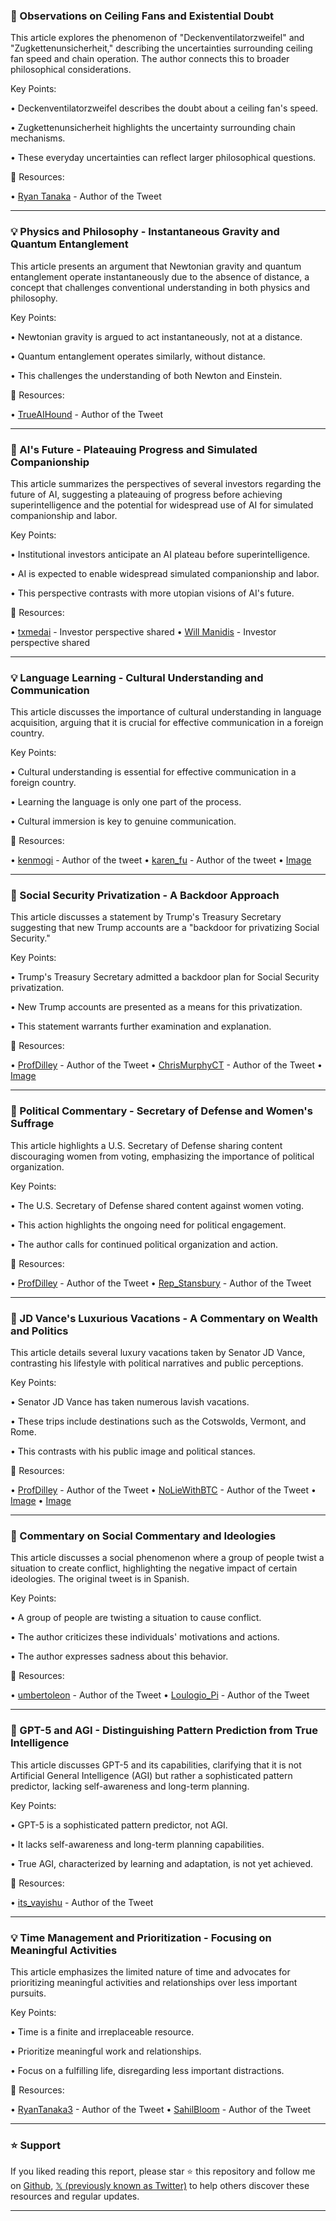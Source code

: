### 🤔 Observations on Ceiling Fans and Existential Doubt

This article explores the phenomenon of "Deckenventilatorzweifel" and "Zugkettenunsicherheit,"  describing the uncertainties surrounding ceiling fan speed and chain operation.  The author connects this to broader philosophical considerations.


Key Points:

•  Deckenventilatorzweifel describes the doubt about a ceiling fan's speed.

• Zugkettenunsicherheit highlights the uncertainty surrounding chain mechanisms.

• These everyday uncertainties can reflect larger philosophical questions.


🔗 Resources:

• [Ryan Tanaka](https://x.com/RyanTanaka3) - Author of the Tweet


---

### 💡 Physics and Philosophy - Instantaneous Gravity and Quantum Entanglement

This article presents an argument that Newtonian gravity and quantum entanglement operate instantaneously due to the absence of distance, a concept that challenges conventional understanding in both physics and philosophy.


Key Points:

• Newtonian gravity is argued to act instantaneously, not at a distance.

• Quantum entanglement operates similarly, without distance.

• This challenges the understanding of both Newton and Einstein.


🔗 Resources:

• [TrueAIHound](https://x.com/TrueAIHound) - Author of the Tweet


---

### 🤖 AI's Future - Plateauing Progress and Simulated Companionship

This article summarizes the perspectives of several investors regarding the future of AI, suggesting a plateauing of progress before achieving superintelligence and the potential for widespread use of AI for simulated companionship and labor.


Key Points:

•  Institutional investors anticipate an AI plateau before superintelligence.

•  AI is expected to enable widespread simulated companionship and labor.

• This perspective contrasts with more utopian visions of AI's future.


🔗 Resources:

• [txmedai](https://x.com/txmedai) - Investor perspective shared
• [Will Manidis](https://x.com/WillManidis) - Investor perspective shared


---

### 💡 Language Learning - Cultural Understanding and Communication

This article discusses the importance of cultural understanding in language acquisition, arguing that it is crucial for effective communication in a foreign country.


Key Points:

• Cultural understanding is essential for effective communication in a foreign country.

•  Learning the language is only one part of the process.

•  Cultural immersion is key to genuine communication.


🔗 Resources:

• [kenmogi](https://x.com/kenmogi) - Author of the tweet
• [karen_fu](https://x.com/karen_fu) -  Author of the tweet
• [Image](https://pbs.twimg.com/media/Gx5W_7VawAA6BSR?format=jpg&name=900x900)


---

### 🤖 Social Security Privatization - A Backdoor Approach

This article discusses a statement by Trump's Treasury Secretary suggesting that new Trump accounts are a "backdoor for privatizing Social Security."


Key Points:

• Trump's Treasury Secretary admitted a backdoor plan for Social Security privatization.

•  New Trump accounts are presented as a means for this privatization.

• This statement warrants further examination and explanation.


🔗 Resources:

• [ProfDilley](https://x.com/ProfDilley) - Author of the Tweet
• [ChrisMurphyCT](https://x.com/ChrisMurphyCT) -  Author of the Tweet
• [Image](https://pbs.twimg.com/amplify_video_thumb/1953861360518852608/img/DpEah3zvHbUT38wg.jpg)


---

### 🤖 Political Commentary - Secretary of Defense and Women's Suffrage

This article highlights a U.S. Secretary of Defense sharing content discouraging women from voting, emphasizing the importance of political organization.


Key Points:

• The U.S. Secretary of Defense shared content against women voting.

• This action highlights the ongoing need for political engagement.

• The author calls for continued political organization and action.


🔗 Resources:

• [ProfDilley](https://x.com/ProfDilley) - Author of the Tweet
• [Rep_Stansbury](https://x.com/Rep_Stansbury) -  Author of the Tweet


---

### 🤖 JD Vance's Luxurious Vacations - A Commentary on Wealth and Politics

This article details several luxury vacations taken by Senator JD Vance, contrasting his lifestyle with political narratives and public perceptions.


Key Points:

• Senator JD Vance has taken numerous lavish vacations.

• These trips include destinations such as the Cotswolds, Vermont, and Rome.

• This contrasts with his public image and political stances.


🔗 Resources:

• [ProfDilley](https://x.com/ProfDilley) - Author of the Tweet
• [NoLieWithBTC](https://x.com/NoLieWithBTC) - Author of the Tweet
• [Image](https://pbs.twimg.com/media/Gx1vw8TWYAAbFm1?format=jpg&name=small)
• [Image](https://pbs.twimg.com/media/Gx1v2fiW8AAWf6n?format=jpg&name=small)


---

### 🤔  Commentary on Social Commentary and Ideologies

This article discusses a social phenomenon where a group of people twist a situation to create conflict, highlighting the negative impact of certain ideologies.  The original tweet is in Spanish.


Key Points:

• A group of people are twisting a situation to cause conflict.

•  The author criticizes these individuals' motivations and actions.

• The author expresses sadness about this behavior.


🔗 Resources:

• [umbertoleon](https://x.com/umbertoleon) - Author of the Tweet
• [Loulogio_Pi](https://x.com/Loulogio_Pi) - Author of the Tweet


---

### 🤖 GPT-5 and AGI - Distinguishing Pattern Prediction from True Intelligence

This article discusses GPT-5 and its capabilities, clarifying that it is not Artificial General Intelligence (AGI) but rather a sophisticated pattern predictor, lacking self-awareness and long-term planning.


Key Points:

• GPT-5 is a sophisticated pattern predictor, not AGI.

• It lacks self-awareness and long-term planning capabilities.

•  True AGI, characterized by learning and adaptation, is not yet achieved.


🔗 Resources:

• [its_vayishu](https://x.com/its_vayishu) - Author of the Tweet


---

### 💡 Time Management and Prioritization - Focusing on Meaningful Activities

This article emphasizes the limited nature of time and advocates for prioritizing meaningful activities and relationships over less important pursuits.


Key Points:

• Time is a finite and irreplaceable resource.

• Prioritize meaningful work and relationships.

• Focus on a fulfilling life, disregarding less important distractions.


🔗 Resources:

• [RyanTanaka3](https://x.com/RyanTanaka3) - Author of the Tweet
• [SahilBloom](https://x.com/SahilBloom) - Author of the Tweet


---

### ⭐️ Support

If you liked reading this report, please star ⭐️ this repository and follow me on [Github](https://github.com/Drix10), [𝕏 (previously known as Twitter)](https://x.com/DRIX_10_) to help others discover these resources and regular updates.

---